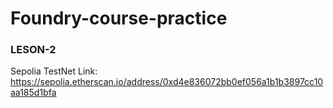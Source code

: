 # Foundry-course-practice

### LESON-2
  Sepolia TestNet Link: https://sepolia.etherscan.io/address/0xd4e836072bb0ef056a1b1b3897cc10aa185d1bfa
